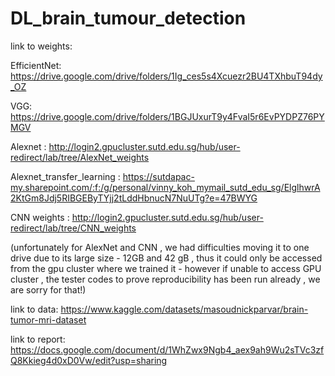 # DL_brain_tumour_detection

link to weights: 

EfficientNet: https://drive.google.com/drive/folders/1Ig_ces5s4Xcuezr2BU4TXhbuT94dy_OZ

VGG: https://drive.google.com/drive/folders/1BGJUxurT9y4FvaI5r6EvPYDPZ76PYMGV

Alexnet : http://login2.gpucluster.sutd.edu.sg/hub/user-redirect/lab/tree/AlexNet_weights

Alexnet_transfer_learning : https://sutdapac-my.sharepoint.com/:f:/g/personal/vinny_koh_mymail_sutd_edu_sg/ElglhwrA2KtGm8Jdj5RIBGEByTYjj2tLddHbnucN7NuUTg?e=47BWYG

CNN weights : http://login2.gpucluster.sutd.edu.sg/hub/user-redirect/lab/tree/CNN_weights

(unfortunately for AlexNet and CNN , we had difficulties moving it to one drive due to its large size - 12GB and 42 gB , thus it could only be accessed from the gpu cluster where we trained it - however if unable to access GPU cluster , the tester codes to prove reproducibility has been run already , we are sorry for that!)


link to data:
https://www.kaggle.com/datasets/masoudnickparvar/brain-tumor-mri-dataset

link to report: 
https://docs.google.com/document/d/1WhZwx9Ngb4_aex9ah9Wu2sTVc3zfQ8Kkieg4d0xD0Vw/edit?usp=sharing

